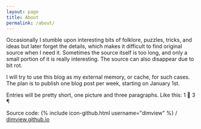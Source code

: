 ```yaml
---
layout: page
title: About
permalink: /about/
---
```


Occasionally I stumble upon interesting bits of folklore, puzzles, tricks, and ideas but 
later forget the details, which makes it difficult to find original source when I need it. 
Sometimes the source itself is too long, and only a small portion of it is really 
interesting. The source can also disappear due to bit rot.

I will try to use this blog as my external memory, or cache, for such cases. The plan is 
to publish one blog post per week, starting on January 1st.

Entries will be pretty short, one picture and three paragraphs. Like this: 1 &#127748; 3 &#182;

Source code:
{% include icon-github.html username="dimview" %} /
[dimview.github.io](https://github.com/dimview/dimview.github.io)
